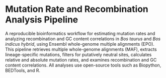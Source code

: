 # Mutation Rate and Recombination Analysis Pipeline
A reproducible bioinformatics workflow for estimating mutation rates and analyzing recombination and GC content correlations in *Bos taurus* and *Bos indicus hybrid*, using Ensembl whole-genome multiple alignments (EPO).
This pipeline retrieves multiple whole-genome alignments (MAF), extracts lineage-specific mutations, filters for putatively neutral sites, calculates relative and absolute mutation rates, and examines recombination and GC content correlations. All analyses use open-source tools such as Biopython, BEDTools, and R.
